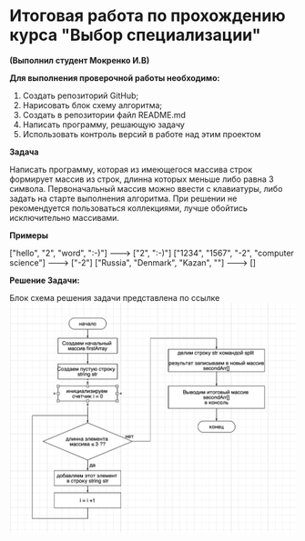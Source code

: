 # Итоговая работа по прохождению курса "Выбор специализации"

**(Выполнил студент Мокренко И.В)**

 __Для выполнения проверочной работы необходимо:__

1. Создать репозиторий GitHub;
2. Нарисовать блок схему алгоритма;
3. Создать в репозитории файл README.md
4. Написать программу, решающую задачу
5. Использовать контроль версий в работе над этим проектом

__Задача__

Написать программу, которая из имеющегося массива строк формирует массив из строк, длинна которых меньше либо равна 3 символа. Первоначальный массив можно ввести с клавиатуры, либо задать на старте выполнения алгоритма. При решении не рекомендуется пользоваться коллекциями, лучше обойтись исключительно массивами.

__Примеры__

["hello", "2", "word", ":-)"] ---> ["2", ":-)"]
["1234", "1567", "-2", "computer science"] ---> ["-2"]
["Russia", "Denmark", "Kazan", ""] ---> []

__Решение Задачи:__

Блок схема решения задачи представлена по ссылке ![](https://github.com/rafvlg/Specialization/blob/main/BlockSheme.jpg)


